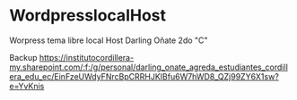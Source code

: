 # WordpresslocalHost
Worpress tema libre local Host
Darling Oñate
2do "C"

Backup https://institutocordillera-my.sharepoint.com/:f:/g/personal/darling_onate_agreda_estudiantes_cordillera_edu_ec/EinFzeUWdyFNrcBpCRRHJKIBfu6W7hWD8_QZj99ZY6X1sw?e=YvKnis
